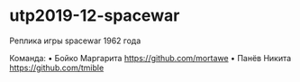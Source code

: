 # utp2019-12-spacewar
Реплика игры spacewar 1962 года

Команда:
  • Бойко Маргарита   https://github.com/mortawe
  • Панёв Никита      https://github.com/tmible

